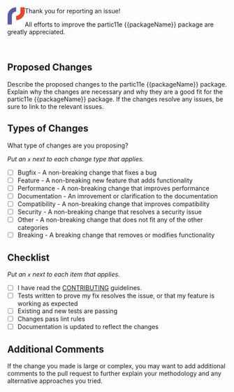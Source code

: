 <img src="https://raw.githubusercontent.com/i11n/.github/main/profile/img/p11/logo.svg" align="left" width="40" height ="40" />
Thank you for reporting an issue!

All efforts to improve the partic11e {{packageName}} package are greatly appreciated.

<br clear="left" />

## Proposed Changes

Describe the proposed changes to the partic11e {{packageName}} package. Explain why the changes are necessary and why they are a good fit for the partic11e
{{packageName}} package. If the changes resolve any issues, be sure to link to the relevant issues.

## Types of Changes

What type of changes are you proposing?

_Put an `x` next to each change type that applies._

- [ ] Bugfix - A non-breaking change that fixes a bug
- [ ] Feature - A non-breaking new feature that adds functionality
- [ ] Performance - A non-breaking change that improves performance
- [ ] Documentation - An imrovement or clarification to the documentation
- [ ] Compatibility - A non-breaking change that improves compatibility
- [ ] Security - A non-breaking change that resolves a security issue
- [ ] Other - A non-breaking change that does not fit any of the other categories
- [ ] Breaking - A breaking change that removes or modifies functionality

## Checklist

_Put an `x` next to each item that applies._

- [ ] I have read the [CONTRIBUTING](https://github.com/i11n/{{packagename}}/blob/master/CONTRIBUTING.md) guidelines.
- [ ] Tests written to prove my fix resolves the issue, or that my feature is working as expected
- [ ] Existing and new tests are passing
- [ ] Changes pass lint rules
- [ ] Documentation is updated to reflect the changes

## Additional Comments

If the change you made is large or complex, you may want to add additional comments to the pull request to further explain your methodology and any alternative
approaches you tried.
